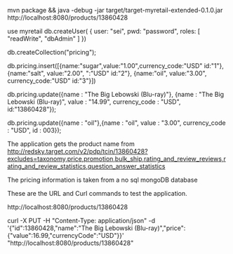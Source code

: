 mvn package && java -debug -jar target/target-myretail-extended-0.1.0.jar
http://localhost:8080/products/13860428

use myretail
db.createUser(
   {
     user: "sei",
     pwd: "password",
     roles: [ "readWrite", "dbAdmin" ]
   })


db.createCollection("pricing");

db.pricing.insert([{name:"sugar",value:"1.00",currency_code:"USD" id:"1"},
{name:"salt", value:"2.00", ":"USD" id:"2"},
{name:"oil", value:"3.00", currency_code:"USD" id:"3"}])

db.pricing.update({name : "The Big Lebowski (Blu-ray)"}, {name : "The Big Lebowski (Blu-ray)", value : "14.99", currency_code : "USD", id:"13860428"});

db.pricing.update({name : "oil"},{name : "oil", value : "3.00", currency_code : "USD", id : 003});

The application gets the product name from 
http://redsky.target.com/v2/pdp/tcin/13860428?excludes=taxonomy,price,promotion,bulk_ship,rating_and_review_reviews,rating_and_review_statistics,question_answer_statistics

The pricing information is taken from a no sql mongoDB database

These are the URL and Curl commands to test the application.

http://localhost:8080/products/13860428

curl -X PUT -H "Content-Type: application/json" -d '{"id":13860428,"name":"The Big Lebowski (Blu-ray)","price":{"value":16.99,"currencyCode":"USD"}}' "http://localhost:8080/products/13860428"
